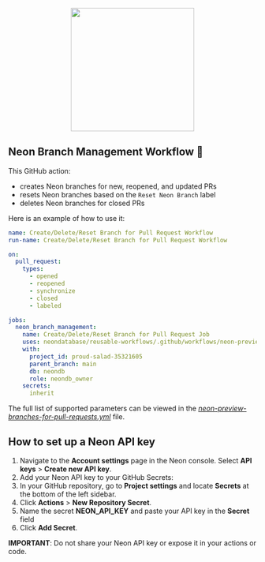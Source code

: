 <p align="center">
  <img width="250px" src="https://user-images.githubusercontent.com/13738772/201432652-63a10fc1-a6a5-423f-8ee0-b18a11308077.svg" />
<p align="center">


## Neon Branch Management Workflow 🚀
This GitHub action:
- creates Neon branches for new, reopened, and updated PRs
- resets Neon branches based on the `Reset Neon Branch` label
- deletes Neon branches for closed PRs

Here is an example of how to use it:

```yml
name: Create/Delete/Reset Branch for Pull Request Workflow
run-name: Create/Delete/Reset Branch for Pull Request Workflow

on:
  pull_request:
    types:
      - opened
      - reopened
      - synchronize
      - closed
      - labeled

jobs:
  neon_branch_management:
    name: Create/Delete/Reset Branch for Pull Request Job
    uses: neondatabase/reusable-workflows/.github/workflows/neon-preview-branches-for-pull-requests.yml@main
    with:
      project_id: proud-salad-35321605
      parent_branch: main
      db: neondb
      role: neondb_owner
    secrets:
      inherit
```

The full list of supported parameters can be viewed in the [_neon-preview-branches-for-pull-requests.yml_](/.github/workflows/neon-preview-branches-for-pull-requests.yml) file.

## How to set up a Neon API key

1. Navigate to the **Account settings** page in the Neon console. Select **API keys** > **Create new API key**.
2. Add your Neon API key to your GitHub Secrets:
  1. In your GitHub repository, go to **Project settings** and locate **Secrets** at the bottom of the left sidebar.
  2. Click **Actions** > **New Repository Secret**.
  3. Name the secret **NEON_API_KEY** and paste your API key in the **Secret** field
  4. Click **Add Secret**.

**IMPORTANT**: Do not share your Neon API key or expose it in your actions or code.
